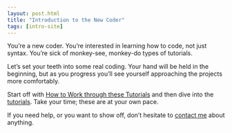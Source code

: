 ```yaml
---
layout: post.html
title: "Introduction to the New Coder"
tags: [intro-site]
---
```


<p class="lead">You’re a new coder. You’re interested in learning how to code, not just syntax. You’re sick of monkey-see, monkey-do types of tutorials.</p>

<p class="lead">Let’s set your teeth into some real coding.  Your hand will be held in the beginning, but as you progress you’ll see yourself approaching the projects more comfortably.</p>

<p class="lead">Start off with <a href="{{ get_url('begin/')}}">How to Work through these Tutorials</a> and then dive into the <a href="{{ get_url('tutorials/')}}">tutorials</a>. Take your time; these are at your own pace.</p>

<p class="lead">If you need help, or you want to show off, don’t hesitate to <a href="{{ get_url('Contact/')}}">contact me</a> about anything.</p>
